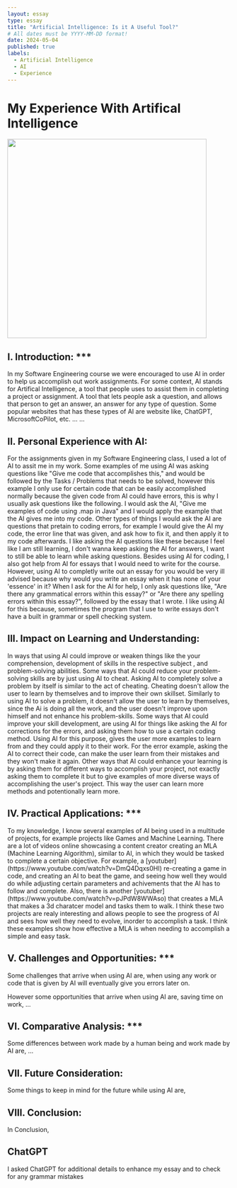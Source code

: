 ```yaml
---
layout: essay
type: essay
title: "Artificial Intelligence: Is it A Useful Tool?"
# All dates must be YYYY-MM-DD format!
date: 2024-05-04
published: true
labels:
  - Artificial Intelligence
  - AI
  - Experience
---
```


<h1>
My Experience With Artifical Intelligence
</h1>

<p>
<img width="450px" class="image-fluid" src="https://itchronicles.com/wp-content/uploads/2020/11/where-is-ai-used-1024x683.jpg">
</p>

<h2>
I. Introduction: ***
</h2>

<p>
In my Software Engineering course we were encouraged to use AI in order to help us accomplish out work assignments. For some context, AI stands for Artifical Intelligence, a tool that people uses to assist them in completing a project or assignment. A tool that lets people ask a question, and allows that person to get an answer, an answer for any type of question. Some popular websites that has these types of AI are website like, ChatGPT, MicrosoftCoPilot, etc. ... ...
<p>

<h2>
II. Personal Experience with AI:
</h2>

<p>
For the assignments given in my Software Engineering class, I used a lot of AI to assit me in my work. Some examples of me using AI was asking questions like "Give me code that accomplishes this," and would be followed by the Tasks / Problems that needs to be solved, however this example I only use for certain code that can be easily accomplished normally because the given code from AI could have errors, this is why I usually ask questions like the following. I would ask the AI, "Give me examples of code using .map in Java" and I would apply the example that the AI gives me into my code. Other types of things I would ask the AI are questions that pretain to coding errors, for example I would give the AI my code, the error line that was given, and ask how to fix it, and then apply it to my code afterwards. I like asking the AI questions like these because I feel like I am still learning, I don't wanna keep asking the AI for answers, I want to still be able to learn while asking questions. Besides using AI for coding, I also got help from AI for essays that I would need to write for the course. However, using AI to completly write out an essay for you would be very ill advised because why would you write an essay when it has none of your 'essence' in it? When I ask for the AI for help, I only ask questions like, "Are there any grammatical errors within this essay?" or "Are there any spelling errors within this essay?", followed by the essay that I wrote. I like using AI for this because, sometimes the program that I use to write essays don't have a built in grammar or spell checking system.
</p>

<h2>
III. Impact on Learning and Understanding:
</h2>

<p>
In ways that using AI could improve or weaken things like the your comprehension, development of skills in the respective subject , and problem-solving abilities. Some ways that AI could reduce your problem-solving skills are by just using AI to cheat. Asking AI to completely solve a problem by itself is similar to the act of cheating. Cheating doesn't allow the user to learn by themselves and to improve their own skillset. Similarly to using AI to solve a problem, it doesn't allow the user to learn by themselves, since the Ai is doing all the work, and the user doesn't improve upon himself and not enhance his problem-skills. Some ways that AI could improve your skill development, are using AI for things like asking the AI for corrections for the errors, and asking them how to use a certain coding method. Using AI for this purpose, gives the user more examples to learn from and they could apply it to their work. For the error example, asking the AI to correct their code, can make the user learn from their mistakes and they won't make it again. Other ways that AI could enhance your learning is by asking them for different ways to accomplish your project, not exactly asking them to complete it but to give examples of more diverse ways of accomplishing the user's project. This way the user can learn more methods and potentionally learn more.
</p>

<h2>
IV. Practical Applications: ***
</h2>

<p>
To my knowledge, I know several examples of AI being used in a multitude of projects, for example projects like Games and Machine Learning. There are a lot of videos online showcasing a content creator creating an MLA (Machine Learning Algorithm), similar to AI, in which they would be tasked to complete a certain objective. For example, a [youtuber](https://www.youtube.com/watch?v=DmQ4Dqxs0HI) re-creating a game in code, and creating an AI to beat the game, and seeing how well they would do while adjusting certain parameters and achivements that the AI has to follow and complete. Also, there is another [youtuber] (https://www.youtube.com/watch?v=pJPdW8WWAso) that creates a MLA that makes a 3d charatcer model and tasks them to walk. I think these two projects are realy interesting and allows people to see the progress of AI and sees how well they need to evolve, inorder to accomplish a task. I think these examples show how effective a MLA is when needing to accomplish a simple and easy task.
</p>

<h2>
V. Challenges and Opportunities: ***
</h2>

<p>
Some challenges that arrive when using AI are, when using any work or code that is given by AI will eventually give you errors later on.

However some opportunities that arrive when using AI are, saving time on work, ...
</p>

<h2>
VI. Comparative Analysis: ***
</h2>

<p>
Some differences between work made by a human being and work made by AI are, ...
</p>

<h2>
VII. Future Consideration:
</h2>

<p>
Some things to keep in mind for the future while using AI are,
</p>

<h2>
VIII. Conclusion:
</h2>

<p>
In Conclusion,
</p>


<h2>
ChatGPT
</h2>
I asked ChatGPT for additional details to enhance my essay and to check for any grammar mistakes
